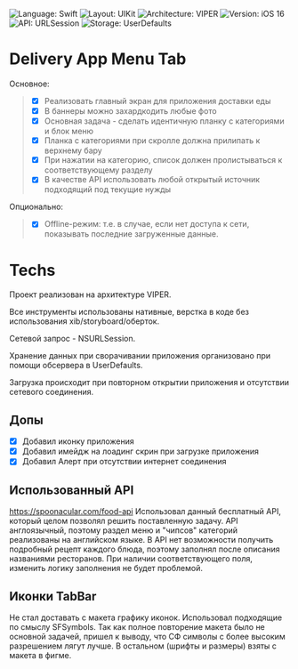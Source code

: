 ![Language: Swift](https://user-images.githubusercontent.com/98527464/229795996-dc02c49f-4dab-4975-9d45-5bfb82843a6e.svg)
![Layout: UIKit](https://user-images.githubusercontent.com/98527464/229800792-f37aca6b-6ae8-46d0-8666-8e37eb76d6b0.svg)
![Architecture: VIPER](https://user-images.githubusercontent.com/98527464/229796866-b0223203-442b-4036-ae2c-e92ee96f7b0e.svg)
![Version: iOS 16](https://user-images.githubusercontent.com/98527464/229796884-f62b319e-35f0-485c-9aa5-b48c9f1bff8a.svg)
![API: URLSession](https://user-images.githubusercontent.com/98527464/229796892-03fb039b-f2a9-4a95-b2f9-4cefc4220ff8.svg)
![Storage: UserDefaults](https://user-images.githubusercontent.com/98527464/229796902-9930df7a-00c2-42fd-a0d1-99bd51a7020b.svg)

# Delivery App Menu Tab

Основное:
>  - [x] Реализовать главный экран для приложения доставки еды
>  - [x] В баннеры можно захардкодить любые фото
>  - [x] Основная задача - сделать идентичную планку с категориями и блок меню
>  - [x] Планка с категориями при скролле должна прилипать к верхнему бару
>  - [x] При нажатии на категорию, список должен пролистываться к соответствующему разделу
>  - [x] В качестве API использовать любой открытый источник подходящий под текущие нужды

Опционально:

>  - [x] Offline-режим: т.е. в случае, если нет доступа к сети, показывать последние загруженные данные.
# Techs

Проект реализован на архитектуре VIPER.

Все инструменты использованы нативные, верстка в коде без использования xib/storyboard/оберток. 

Сетевой запрос - NSURLSession.

Хранение данных при сворачивании приложения организовано при помощи обсервера в UserDefaults. 

Загрузка происходит при повторном открытии приложения и отсутствии сетевого соединения.

## Допы

 - [x] Добавил иконку приложения
 - [x] Добавил имейдж на лоадинг скрин при загрузке приложения 
 - [x] Добавил Алерт при отсутствии интернет соединения

## Использованный API
https://spoonacular.com/food-api 
Использовал данный бесплатный API, который целом позволял решить поставленную задачу. 
API англоязычный, поэтому раздел меню и "чипсов" категорий реализованы на английском языке. В API нет возможности получить подробный рецепт каждого блюда, поэтому заполнял после описания названиями ресторанов. При наличии соответствующего поля, изменить логику заполнения не будет проблемой.
## Иконки TabBar

Не стал доставать с макета графику иконок. Использовал подходящие по смыслу SFSymbols. Так как полное повторение макета было не основной задачей, пришел к выводу, что СФ символы с более высоким разрешением лягут лучше. В остальном (шрифты и размеры) взяты с макета в фигме.
